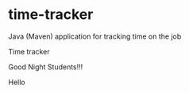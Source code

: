 # time-tracker
Java (Maven) application for tracking time on the job

Time tracker

Good Night Students!!!

Hello  
